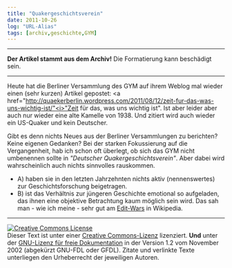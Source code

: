 ```yaml
---
title: "Quakergeschichtsverein"
date: 2011-10-26
log: "URL-Alias"
tags: [archiv,geschichte,GYM]
---
```

<hr><b>Der Artikel stammt aus dem Archiv!</b> Die Formatierung kann beschädigt sein.<hr>

Heute hat die Berliner Versammlung des GYM auf ihrem Weblog mal wieder einen (sehr kurzen) Artikel gepostet: <a href="http://quaekerberlin.wordpress.com/2011/08/12/zeit-fur-das-was-uns-wichtig-ist/"<i>"Zeit für das, was uns wichtig ist"</i></a>. Ist aber leider aber auch nur wieder eine alte Kamelle von 1938. Und zitiert wird auch wieder ein US-Quaker und kein Deutscher.

Gibt es denn nichts Neues aus der Berliner Versammlungen zu berichten? Keine eigenen Gedanken? Bei der starken Fokussierung auf die Vergangenheit, hab ich schon oft überlegt, ob sich das GYM nicht umbenennen sollte in <i>"Deutscher Quakergeschichtsverein"</i>. Aber dabei wird wahrscheinlich auch nichts sinnvolles rauskommen.

* A) haben sie in den letzten Jahrzehnten nichts aktiv  (nennenswertes) zur Geschichtsforschung beigetragen. 
* B) ist das Verhältnis zur jüngeren Geschichte emotional so aufgeladen, das ihnen eine objektive Betrachtung kaum möglich sein wird. Das sah man - wie ich meine - sehr gut am <a href="http://de.wikipedia.org/wiki/Wikipedia:Edit-War">Edit-Wars</a> in Wikipedia.</p>


<hr />
<p><a href="http://creativecommons.org/licenses/by-sa/3.0/de/" rel="license"><img src="http://i.creativecommons.org/l/by-sa/3.0/de/88x31.png" style="border-width: 0pt;" alt="Creative Commons License" /></a><br />
Dieser <span rel="dc:type" href="http://purl.org/dc/dcmitype/Text" xmlns:dc="http://purl.org/dc/elements/1.1/">Text</span> ist unter einer <a href="http://creativecommons.org/licenses/by-sa/3.0/de/" rel="license">Creative Commons-Lizenz</a> lizenziert. <b>Und</b> unter der <a href="http://de.wikipedia.org/wiki/GFDL">GNU-Lizenz f&uuml;r freie Dokumentation</a> in der Version 1.2 vom November 2002 (abgek&uuml;rzt GNU-FDL oder GFDL). Zitate und verlinkte Texte unterliegen den Urheberrecht der jeweiligen Autoren.</p>
